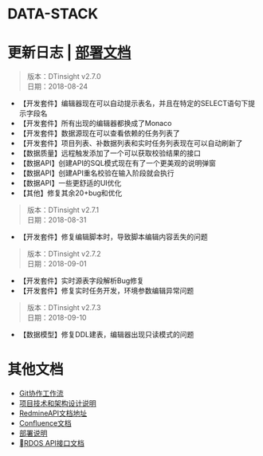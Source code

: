 # DATA-STACK 


# 更新日志 | [部署文档](./Deploy.md)
 > 版本：DTinsight v2.7.0 <br>
 > 日期：2018-08-24

- 【开发套件】编辑器现在可以自动提示表名，并且在特定的SELECT语句下提示字段名
- 【开发套件】所有出现的编辑器都换成了Monaco
- 【开发套件】数据源现在可以查看依赖的任务列表了
- 【开发套件】项目列表、补数据列表和实时任务列表现在可以自动刷新了
- 【数据质量】远程触发添加了一个可以获取校验结果的接口
- 【数据API】创建API的SQL模式现在有了一个更美观的说明弹窗
- 【数据API】创建API重名校验在输入阶段就会执行
- 【数据API】一些更舒适的UI优化
- 【其他】修复其余20+bug和优化


 > 版本：DTinsight v2.7.1 <br>
 > 日期：2018-08-31
- 【开发套件】修复编辑脚本时，导致脚本编辑内容丢失的问题

 > 版本：DTinsight v2.7.2 <br>
 > 日期：2018-09-01
- 【开发套件】实时源表字段解析Bug修复
- 【开发套件】修复实时任务开发，环境参数编辑异常问题

 > 版本：DTinsight v2.7.3 <br>
 > 日期：2018-09-10
- 【数据模型】修复DDL建表，编辑器出现只读模式的问题


# 其他文档
- [Git协作工作流](http://git.dtstack.cn/ziv/data-stack-web/wikis/gitflow)
- [项目技术和架构设计说明
](http://git.dtstack.cn/ziv/data-stack-web/wikis/Development)
- [RedmineAPI文档地址](http://redmine.prod.dtstack.cn/projects/rdos)
- [Confluence文档](http://confluence.dev.dtstack.cn/display/RDOS/RD-OS)
- [部署说明](http://git.dtstack.cn/ziv/data-stack-web/wikis/deploy)
- [RDOS API接口文档](http://git.dtstack.cn/dtstack/rdos-docs)


